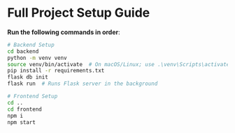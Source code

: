 # Full Project Setup Guide

**Run the following commands in order**:

   ```bash
   # Backend Setup
   cd backend
   python -m venv venv
   source venv/bin/activate  # On macOS/Linux; use .\venv\Scripts\activate on Windows
   pip install -r requirements.txt
   flask db init
   flask run  # Runs Flask server in the background

   # Frontend Setup
   cd ..
   cd frontend
   npm i
   npm start

